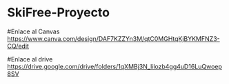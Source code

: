 # SkiFree-Proyecto

#Enlace al Canvas
https://www.canva.com/design/DAF7KZZYn3M/qtC0MGHtqKjBYKMFNZ3-CQ/edit

#Enlace al drive
https://drive.google.com/drive/folders/1qXMBj3N_lilozb4gg4uD16LuQwoep8SV

